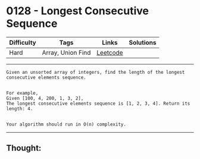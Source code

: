 # 0128 - Longest Consecutive Sequence

Difficulty  | Tags | Links | Solutions
----------- | ---- | ----- | -----
Hard | Array, Union Find | [Leetcode](https://leetcode.com/problems/longest-consecutive-sequence/description/) |


-----------

```
Given an unsorted array of integers, find the length of the longest consecutive elements sequence.


For example,
Given [100, 4, 200, 1, 3, 2],
The longest consecutive elements sequence is [1, 2, 3, 4]. Return its length: 4.


Your algorithm should run in O(n) complexity.
```

-----------

## Thought:
